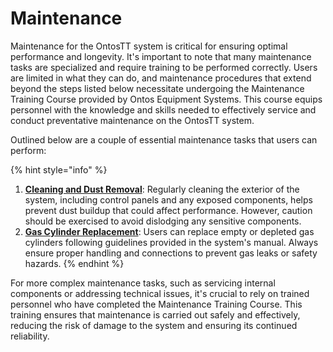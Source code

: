 # Maintenance

Maintenance for the OntosTT system is critical for ensuring optimal performance and longevity. It's important to note that many maintenance tasks are specialized and require training to be performed correctly. Users are limited in what they can do, and maintenance procedures that extend beyond the steps listed below necessitate undergoing the Maintenance Training Course provided by Ontos Equipment Systems. This course equips personnel with the knowledge and skills needed to effectively service and conduct preventative maintenance on the OntosTT system.

Outlined below are a couple of essential maintenance tasks that users can perform:

{% hint style="info" %}
1. [**Cleaning and Dust Removal**](wipe-down-critical-surfaces.md): Regularly cleaning the exterior of the system, including control panels and any exposed components, helps prevent dust buildup that could affect performance. However, caution should be exercised to avoid dislodging any sensitive components.
2. [**Gas Cylinder Replacement**](changing-a-gas-bottle.md): Users can replace empty or depleted gas cylinders following guidelines provided in the system's manual. Always ensure proper handling and connections to prevent gas leaks or safety hazards.
{% endhint %}

For more complex maintenance tasks, such as servicing internal components or addressing technical issues, it's crucial to rely on trained personnel who have completed the Maintenance Training Course. This training ensures that maintenance is carried out safely and effectively, reducing the risk of damage to the system and ensuring its continued reliability.
